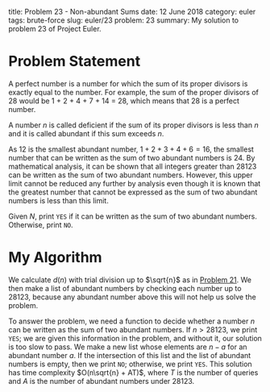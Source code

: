 title: Problem 23 - Non-abundant Sums
date: 12 June 2018
category: euler
tags: brute-force
slug: euler/23
problem: 23
summary: My solution to problem 23 of Project Euler.

# Problem Statement

A perfect number is a number for which the sum of its proper divisors is exactly equal to the number. For example, the sum of the proper divisors of 28 would be 1 + 2 + 4 + 7 + 14 = 28, which means that 28 is a perfect number.

A number $n$ is called deficient if the sum of its proper divisors is less than $n$ and it is called abundant if this sum exceeds $n$.

As 12 is the smallest abundant number, $1 + 2 + 3 + 4 + 6 = 16$, the smallest number that can be written as the sum of two abundant numbers is 24. By mathematical analysis, it can be shown that all integers greater than 28123 can be written as the sum of two abundant numbers. However, this upper limit cannot be reduced any further by analysis even though it is known that the greatest number that cannot be expressed as the sum of two abundant numbers is less than this limit.

Given $N$, print `YES` if it can be written as the sum of two abundant numbers.
Otherwise, print `NO`.

# My Algorithm

We calculate $d(n)$ with trial division up to $\sqrt{n}$ as in [Problem 21](../21/).
We then make a list of abundant numbers by checking each number up to 28123, because any abundant number above this will not help us solve the problem.

To answer the problem, we need a function to decide whether a number $n$ can be written as the sum of two abundant numbers.
If $n > 28123$, we print `YES`; we are given this information in the problem, and without it, our solution is too slow to pass.
We make a new list whose elements are $n - a$ for an abundant number $a$.
If the intersection of this list and the list of abundant numbers is empty, then we print `NO`; otherwise, we print `YES`.
This solution has time complexity $O(n\sqrt{n} + AT)$, where $T$ is the number of queries and $A$ is the number of abundant numbers under 28123.